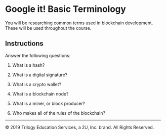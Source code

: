# Google it! Basic Terminology

You will be researching common terms used in blockchain development. These will be used throughout the course.

## Instructions

Answer the following questions:

1. What is a hash?

2. What is a digital signature?

3. What is a crypto wallet?

4. What is a blockchain node?

5. What is a miner, or block producer?

6. Who makes all of the rules of the blockchain?

---
© 2019 Trilogy Education Services, a 2U, Inc. brand. All Rights Reserved.
